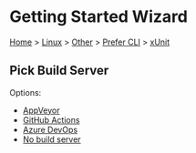 <!--
GENERATED FILE - DO NOT EDIT
This file was generated by [MarkdownSnippets](https://github.com/SimonCropp/MarkdownSnippets).
Source File: /docs/mdsource/wiz/Linux_Other_Cli_xUnit.source.md
To change this file edit the source file and then run MarkdownSnippets.
-->

# Getting Started Wizard

[Home](/docs/wiz/readme.md) > [Linux](Linux.md) > [Other](Linux_Other.md) > [Prefer CLI](Linux_Other_Cli.md) > [xUnit](Linux_Other_Cli_xUnit.md)

## Pick Build Server

Options:
 * [AppVeyor](Linux_Other_Cli_xUnit_AppVeyor.md)
 * [GitHub Actions](Linux_Other_Cli_xUnit_GitHubActions.md)
 * [Azure DevOps](Linux_Other_Cli_xUnit_AzureDevOps.md)
 * [No build server](Linux_Other_Cli_xUnit_None.md)
